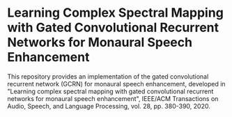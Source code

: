 # Learning Complex Spectral Mapping with Gated Convolutional Recurrent Networks for Monaural Speech Enhancement

This repository provides an implementation of the gated convolutional recurrent network (GCRN) for monaural speech enhancement, developed in "Learning complex spectral mapping with gated convolutional recurrent networks for monaural speech enhancement", IEEE/ACM Transactions on Audio, Speech, and Language Processing, vol. 28, pp. 380-390, 2020.
